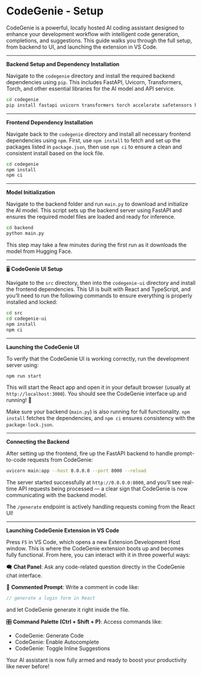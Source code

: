 #  CodeGenie - Setup

CodeGenie is a powerful, locally hosted AI coding assistant designed to enhance your development workflow with intelligent code generation, completions, and suggestions. This guide walks you through the full setup, from backend to UI, and launching the extension in VS Code.

---

 **Backend Setup and Dependency Installation**

Navigate to the `codegenie` directory and install the required backend dependencies using `pip`. This includes FastAPI, Uvicorn, Transformers, Torch, and other essential libraries for the AI model and API service.

```bash
cd codegenie
pip install fastapi uvicorn transformers torch accelerate safetensors huggingface_hub
```

---

 **Frontend Dependency Installation**

Navigate back to the `codegenie` directory and install all necessary frontend dependencies using `npm`. First, use `npm install` to fetch and set up the packages listed in `package.json`, then use `npm ci` to ensure a clean and consistent install based on the lock file.

```bash
cd codegenie
npm install
npm ci
```

---

 **Model Initialization**

Navigate to the backend folder and run `main.py` to download and initialize the AI model. This script sets up the backend server using FastAPI and ensures the required model files are loaded and ready for inference.

```bash
cd backend
python main.py
```

 This step may take a few minutes during the first run as it downloads the model from Hugging Face.

---

🖥 **CodeGenie UI Setup**

Navigate to the `src` directory, then into the `codegenie-ui` directory and install the frontend dependencies. This UI is built with React and TypeScript, and you’ll need to run the following commands to ensure everything is properly installed and locked:

```bash
cd src
cd codegenie-ui
npm install
npm ci
```

---

 **Launching the CodeGenie UI**

To verify that the CodeGenie UI is working correctly, run the development server using:

```bash
npm run start
```

This will start the React app and open it in your default browser (usually at `http://localhost:3000`). You should see the CodeGenie interface up and running! 🎉

 Make sure your backend (`main.py`) is also running for full functionality.
 `npm install` fetches the dependencies, and `npm ci` ensures consistency with the `package-lock.json`.

---

 **Connecting the Backend**

After setting up the frontend, fire up the FastAPI backend to handle prompt-to-code requests from CodeGenie:

```bash
uvicorn main:app --host 0.0.0.0 --port 8000 --reload
```

 The server started successfully at `http://0.0.0.0:8000`, and you’ll see real-time API requests being processed — a clear sign that CodeGenie is now communicating with the backend model.

 The `/generate` endpoint is actively handling requests coming from the React UI!

---

 **Launching CodeGenie Extension in VS Code**

Press `F5` in VS Code, which opens a new Extension Development Host window. This is where the CodeGenie extension boots up and becomes fully functional. From here, you can interact with it in three powerful ways:

🗨️ **Chat Panel**: Ask any code-related question directly in the CodeGenie chat interface.

💬 **Commented Prompt**: Write a comment in code like:
```js
// generate a login form in React
```
and let CodeGenie generate it right inside the file.

🎛 **Command Palette (Ctrl + Shift + P)**:
Access commands like:
- CodeGenie: Generate Code
- CodeGenie: Enable Autocomplete
- CodeGenie: Toggle Inline Suggestions

 Your AI assistant is now fully armed and ready to boost your productivity like never before!

